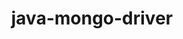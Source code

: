 ---
title: java-mongo-driver
registryType: instrumentation
tags:
  - opentracing
  - Java
repo: https://github.com/opentracing-contrib/java-mongo-driver
license: Apache License 2.0
description: OpenTracing Instrumentation for Mongo Driver
authors: OpenTracing Contributors
---